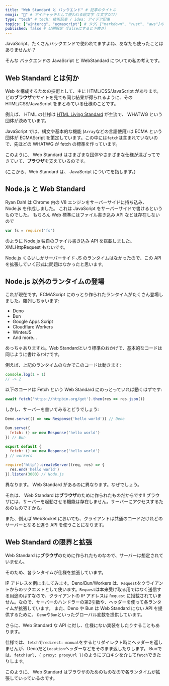 ```yaml
---
title: "Web Standard と バックエンド" # 記事のタイトル
emoji: "🟰" # アイキャッチとして使われる絵文字（1文字だけ）
type: "tech" # tech: 技術記事 / idea: アイデア記事
topics: ["wintercg", "ecmascript"] # タグ。["markdown", "rust", "aws"]のように指定する
published: false # 公開設定（falseにすると下書き）
---
```


JavaScript、たくさんバックエンドで使われてますよね、あなたも使ったことはありませんか？

そんな バックエンドの JavaScript と WebStandard についての私の考えです。

## Web Standard とは何か
Web を構成するための技術として、主に HTML/CSS/JavaScript があります。
どの**ブラウザ**でサイトを見ても同じ結果が得られるように、その HTML/CSS/JavaScript をまとめている仕様のことです。

例えば、 HTML の仕様は [HTML Living Standard](https://html.spec.whatwg.org/multipage/) が主流で、 WHATWG という団体が決めています。

JavaScript では、構文や基本的な機能 (`Array`などの言語使用) は ECMA という団体が ECMAScript を策定しています。この中には`fetch`は含まれていないので、先ほどの WHATWG が fetch の標準を作っています。

このように、 Web Standard はさまざまな団体やさまざまな仕様が混ざってできていて、**ブラウザ**を支えているのです。

(ここから、Web Standard は、 JavaScript についてを指します。)
## Node.js と Web Standard
Ryan Dahl は Chrome 内の V8 エンジンをサーバーサイドに持ち込み、 Node.js を作成しました。
これは JavaScript をサーバーサイドで書けるというものでした。
もちろん Web 標準にはファイル書き込み API などは存在しないので
```js
var fs = require('fs')
```
のように Node.js 独自のファイル書き込み API を搭載しました。
XMLHttpRequest もないです。

Node.js くらいしかサーバーサイド JS のランタイムはなかったので、この API を拡張していく形式に問題はなかったと思います。

## Node.js 以外のランタイムの登場
これが現在です。ECMAScript にのっとり作られたランタイムがたくさん登場しました。羅列しちゃいます:

* Deno
* Bun
* Google Apps Script
* Cloudflare Workers
* WinterJS
* And more...

めっちゃありますね。Web Standardという標準のおかげで、基本的なコードは同じように書けるわけです。

例えば、上記のランタイムのなかでこのコードは動きます:
```js
console.log(1 + 1)
// -> 2
```

以下のコードは Fetch という Web Standard にのっとっていれば動くはずです:
```js
await fetch('https://httpbin.org/get').then(res => res.json())
```

しかし、サーバーを書いてみるとどうでしょう:
```js
Deno.serve(() => new Response('hello world')) // Deno

Bun.serve({
  fetch: () => new Response('hello world')
}) // Bun

export default {
  fetch: () => new Response('hello world')
} // workers

require('http').createServer((req, res) => {
  res.end('hello world')
}).listen(3000) // Node.js
```
異なります。 Web Standard があるのに異なります。なぜでしょう。

それは、 Web Standard は**ブラウザ**のために作られたものだからです!!
ブラウザには、サーバーを起動させる機能は存在しません。サーバーにアクセスするためのものですから。

また、例えば WebSocket においても、クライアントは共通のコードだけれどのサーバーとなると違う API を使うことになります。

## Web Standard の限界と拡張
Web Standard は**ブラウザ**のために作られたものなので、サーバーは想定されていません。

そのため、各ランタイムが仕様を拡張しています。

IP アドレスを例に出してみます。Deno/Bun/Workers は、`Request`をクライアントからのリクエストとして使います。`Request`は本来受け取る用ではなく送信する用途のはずなので、クライアントの IP アドレスは `Request` に搭載されていません。なので、サーバーのハンドラーの第2引数や、ヘッダーを使って各ランタイムが拡張しています。
また、Deno や Bun は Web Standard にない API を提供するために、 `Deno`や`Bun`といったグローバル変数を提供しています。

さらに、Web Standard な API に対し、仕様にない実装をしたりすることもあります。

仕様では、`fetch`で`redirect: manual`をするとリダイレクト時にヘッダーを返しませんが、Denoだと`Location`ヘッダーなどをそのまま返したりします。
Bunでは、`fetch(url, { proxy: proxyUrl })`のようにプロキシを介して`fetch`できたりします。

このように、 Web Standard はブラウザのためのものなので各ランタイムが拡張していっているのです。
